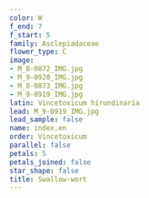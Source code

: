 ```yaml
---
color: W
f_end: 7
f_start: 5
family: Asclepiadaceae
flower_type: C
image:
- M_8-0872_IMG.jpg
- M_9-0920_IMG.jpg
- M_8-0873_IMG.jpg
- M_9-0919_IMG.jpg
latin: Vincetoxicum hirundinaria
lead: M_9-0919_IMG.jpg
lead_sample: false
name: index.en
order: Vincetoxicum
parallel: false
petals: 5
petals_joined: false
star_shape: false
title: Swallow-wort
---
```

